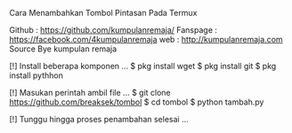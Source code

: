 Cara Menambahkan Tombol Pintasan Pada Termux

<!---[Sumber Coding Source Create Bye]-->
Github : https://github.com/kumpulanremaja/
Fanspage :  https://facebook.com/4kumpulanremaja
web : http://kumpulanremaja.com
Source Bye kumpulan remaja
<!---[Sumber Coding Source Create Bye]-->


[!] Install beberapa komponen ...
$ pkg install wget
$ pkg install git
$ pkg install pythhon

[!] Masukan perintah ambil file ...
$ git clone https://github.com/breaksek/tombol
$ cd tombol
$ python tambah.py

[!] Tunggu hingga proses penambahan selesai ...
